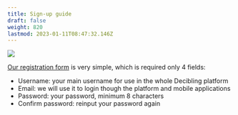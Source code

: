 ```yaml
---
title: Sign-up guide
draft: false
weight: 820
lastmod: 2023-01-11T08:47:32.146Z
---
```


![](/images/register.png)

[Our registration form](https://decibling.com/register) is very simple, which is required only 4 fields:
- Username: your main username for use in the whole Decibling platform
- Email: we will use it to login though the platform and mobile applications
- Password: your password, minimum 8 characters
- Confirm password: reinput your password again